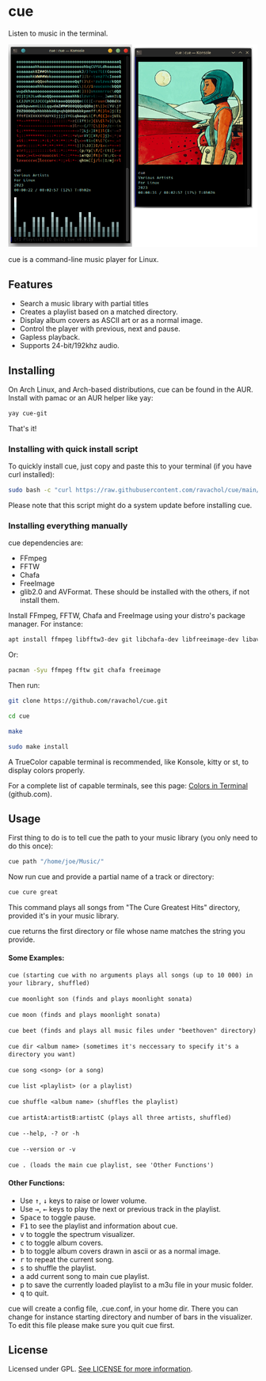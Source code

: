 
# cue

Listen to music in the terminal.

<div align="center">
    <img src="cue-screenshot.png" />
</div>

cue is a command-line music player for Linux.

## Features
 
 * Search a music library with partial titles
 * Creates a playlist based on a matched directory. 
 * Display album covers as ASCII art or as a normal image.
 * Control the player with previous, next and pause.
 * Gapless playback.
 * Supports 24-bit/192khz audio.


## Installing

On Arch Linux, and Arch-based distributions, cue can be found in the AUR. Install with pamac or an AUR helper like yay:

```bash
yay cue-git
```

That's it!


### Installing with quick install script

To quickly install cue, just copy and paste this to your terminal (if you have curl installed):

```bash
sudo bash -c "curl https://raw.githubusercontent.com/ravachol/cue/main/install.sh | bash"
```

Please note that this script might do a system update before installing cue.

### Installing everything manually

cue dependencies are:

* FFmpeg
* FFTW
* Chafa
* FreeImage
* glib2.0 and AVFormat. These should be installed with the others, if not install them.

Install FFmpeg, FFTW, Chafa and FreeImage using your distro's package manager. For instance:

```bash
apt install ffmpeg libfftw3-dev git libchafa-dev libfreeimage-dev libavformat-dev
```
Or:

```bash
pacman -Syu ffmpeg fftw git chafa freeimage
```
Then run:

```bash
git clone https://github.com/ravachol/cue.git
```
```bash
cd cue
```
```bash
make
```
```bash
sudo make install
```

A TrueColor capable terminal is recommended, like Konsole, kitty or st, to display colors properly.

For a complete list of capable terminals, see this page: [Colors in Terminal](https://gist.github.com/CMCDragonkai/146100155ecd79c7dac19a9e23e6a362) (github.com).

## Usage

First thing to do is to tell cue the path to your music library (you only need to do this once):

```bash
cue path "/home/joe/Music/"
```
Now run cue and provide a partial name of a track or directory:

```bash
cue cure great
```

This command plays all songs from "The Cure Greatest Hits" directory, provided it's in your music library.

cue returns the first directory or file whose name matches the string you provide.

#### Some Examples:

 ```
cue (starting cue with no arguments plays all songs (up to 10 000) in your library, shuffled)

cue moonlight son (finds and plays moonlight sonata)

cue moon (finds and plays moonlight sonata)

cue beet (finds and plays all music files under "beethoven" directory)

cue dir <album name> (sometimes it's neccessary to specify it's a directory you want)

cue song <song> (or a song)

cue list <playlist> (or a playlist)

cue shuffle <album name> (shuffles the playlist)

cue artistA:artistB:artistC (plays all three artists, shuffled)

cue --help, -? or -h

cue --version or -v

cue . (loads the main cue playlist, see 'Other Functions')

 ```

#### Other Functions:

* Use <kbd>↑</kbd>, <kbd>↓</kbd> keys to raise or lower volume. 
* Use <kbd>→</kbd>, <kbd>←</kbd> keys to play the next or previous track in the playlist. 
* <kbd>Space</kbd> to toggle pause.
* <kbd>F1</kbd> to see the playlist and information about cue.
* <kbd>v</kbd> to toggle the spectrum visualizer.
* <kbd>c</kbd> to toggle album covers.
* <kbd>b</kbd> to toggle album covers drawn in ascii or as a normal image.
* <kbd>r</kbd> to repeat the current song.
* <kbd>s</kbd> to shuffle the playlist.
* <kbd>a</kbd> add current song to main cue playlist.
* <kbd>p</kbd> to save the currently loaded playlist to a m3u file in your music folder.
* <kbd>q</kbd> to quit.

cue will create a config file, .cue.conf, in your home dir. There you can change for instance starting directory and number of bars in the visualizer. To edit this file please make sure you quit cue first.

## License

Licensed under GPL. [See LICENSE for more information](https://github.com/ravachol/cue/blob/main/LICENSE).
